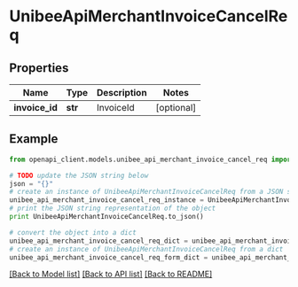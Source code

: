 # UnibeeApiMerchantInvoiceCancelReq


## Properties

Name | Type | Description | Notes
------------ | ------------- | ------------- | -------------
**invoice_id** | **str** | InvoiceId | [optional] 

## Example

```python
from openapi_client.models.unibee_api_merchant_invoice_cancel_req import UnibeeApiMerchantInvoiceCancelReq

# TODO update the JSON string below
json = "{}"
# create an instance of UnibeeApiMerchantInvoiceCancelReq from a JSON string
unibee_api_merchant_invoice_cancel_req_instance = UnibeeApiMerchantInvoiceCancelReq.from_json(json)
# print the JSON string representation of the object
print UnibeeApiMerchantInvoiceCancelReq.to_json()

# convert the object into a dict
unibee_api_merchant_invoice_cancel_req_dict = unibee_api_merchant_invoice_cancel_req_instance.to_dict()
# create an instance of UnibeeApiMerchantInvoiceCancelReq from a dict
unibee_api_merchant_invoice_cancel_req_form_dict = unibee_api_merchant_invoice_cancel_req.from_dict(unibee_api_merchant_invoice_cancel_req_dict)
```
[[Back to Model list]](../README.md#documentation-for-models) [[Back to API list]](../README.md#documentation-for-api-endpoints) [[Back to README]](../README.md)


